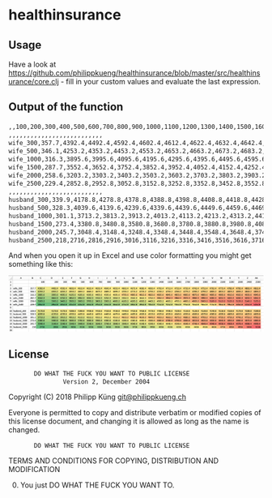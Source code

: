 # healthinsurance

## Usage

Have a look at https://github.com/philippkueng/healthinsurance/blob/master/src/healthinsurance/core.clj - fill in your custom values and evaluate the last expression.

## Output of the function

```csv
,,100,200,300,400,500,600,700,800,900,1000,1100,1200,1300,1400,1500,1600,1700,1800,1900,2000,2100,2200,2300,2400,2500
,,,,,,,,,,,,,,,,,,,,,,,,,,
wife_300,357.7,4392.4,4492.4,4592.4,4602.4,4612.4,4622.4,4632.4,4642.4,4652.4,4662.4,4672.4,4682.4,4692.4,4702.4,4712.4,4722.4,4732.4,4742.4,4752.4,4762.4,4772.4,4782.4,4792.4,4802.4,4812.4
wife_500,346.1,4253.2,4353.2,4453.2,4553.2,4653.2,4663.2,4673.2,4683.2,4693.2,4703.2,4713.2,4723.2,4733.2,4743.2,4753.2,4763.2,4773.2,4783.2,4793.2,4803.2,4813.2,4823.2,4833.2,4843.2,4853.2
wife_1000,316.3,3895.6,3995.6,4095.6,4195.6,4295.6,4395.6,4495.6,4595.6,4695.6,4795.6,4805.6,4815.6,4825.6,4835.6,4845.6,4855.6,4865.6,4875.6,4885.6,4895.6,4905.6,4915.6,4925.6,4935.6,4945.6
wife_1500,287.7,3552.4,3652.4,3752.4,3852.4,3952.4,4052.4,4152.4,4252.4,4352.4,4452.4,4552.4,4652.4,4752.4,4852.4,4952.4,4962.4,4972.4,4982.4,4992.4,5002.4,5012.4,5022.4,5032.4,5042.4,5052.4
wife_2000,258.6,3203.2,3303.2,3403.2,3503.2,3603.2,3703.2,3803.2,3903.2,4003.2,4103.2,4203.2,4303.2,4403.2,4503.2,4603.2,4703.2,4803.2,4903.2,5003.2,5103.2,5113.2,5123.2,5133.2,5143.2,5153.2
wife_2500,229.4,2852.8,2952.8,3052.8,3152.8,3252.8,3352.8,3452.8,3552.8,3652.8,3752.8,3852.8,3952.8,4052.8,4152.8,4252.8,4352.8,4452.8,4552.8,4652.8,4752.8,4852.8,4952.8,5052.8,5152.8,5252.8
,,,,,,,,,,,,,,,,,,,,,,,,,,
husband_300,339.9,4178.8,4278.8,4378.8,4388.8,4398.8,4408.8,4418.8,4428.8,4438.8,4448.8,4458.8,4468.8,4478.8,4488.8,4498.8,4508.8,4518.8,4528.8,4538.8,4548.8,4558.8,4568.8,4578.8,4588.8,4598.8
husband_500,328.3,4039.6,4139.6,4239.6,4339.6,4439.6,4449.6,4459.6,4469.6,4479.6,4489.6,4499.6,4509.6,4519.6,4529.6,4539.6,4549.6,4559.6,4569.6,4579.6,4589.6,4599.6,4609.6,4619.6,4629.6,4639.6
husband_1000,301.1,3713.2,3813.2,3913.2,4013.2,4113.2,4213.2,4313.2,4413.2,4513.2,4613.2,4623.2,4633.2,4643.2,4653.2,4663.2,4673.2,4683.2,4693.2,4703.2,4713.2,4723.2,4733.2,4743.2,4753.2,4763.2
husband_1500,273.4,3380.8,3480.8,3580.8,3680.8,3780.8,3880.8,3980.8,4080.8,4180.8,4280.8,4380.8,4480.8,4580.8,4680.8,4780.8,4790.8,4800.8,4810.8,4820.8,4830.8,4840.8,4850.8,4860.8,4870.8,4880.8
husband_2000,245.7,3048.4,3148.4,3248.4,3348.4,3448.4,3548.4,3648.4,3748.4,3848.4,3948.4,4048.4,4148.4,4248.4,4348.4,4448.4,4548.4,4648.4,4748.4,4848.4,4948.4,4958.4,4968.4,4978.4,4988.4,4998.4
husband_2500,218,2716,2816,2916,3016,3116,3216,3316,3416,3516,3616,3716,3816,3916,4016,4116,4216,4316,4416,4516,4616,4716,4816,4916,5016,5116
```

And when you open it up in Excel and use color formatting you might get something like this:

![screenshot of numbers with conditional formatting applied](doc/cost_per_case.png)

## License

           DO WHAT THE FUCK YOU WANT TO PUBLIC LICENSE
                   Version 2, December 2004
 
Copyright (C) 2018 Philipp Küng <git@philippkueng.ch>

Everyone is permitted to copy and distribute verbatim or modified
copies of this license document, and changing it is allowed as long
as the name is changed.
 
           DO WHAT THE FUCK YOU WANT TO PUBLIC LICENSE
  TERMS AND CONDITIONS FOR COPYING, DISTRIBUTION AND MODIFICATION

 0. You just DO WHAT THE FUCK YOU WANT TO.
